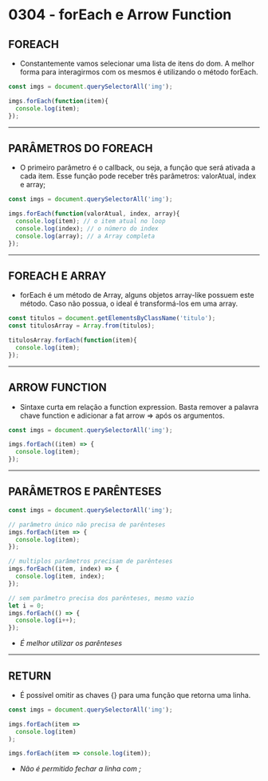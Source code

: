 # 0304 - forEach e Arrow Function

## FOREACH

* Constantemente vamos selecionar uma lista de itens do dom. A melhor forma para interagirmos com os mesmos é utilizando o método forEach.

~~~javascript
const imgs = document.querySelectorAll('img');

imgs.forEach(function(item){
  console.log(item);
});
~~~

___

## PARÂMETROS DO FOREACH

* O primeiro parâmetro é o callback, ou seja, a função que será ativada a cada item. Esse função pode receber três parâmetros: valorAtual, index e array;

~~~javascript
const imgs = document.querySelectorAll('img');

imgs.forEach(function(valorAtual, index, array){
  console.log(item); // o item atual no loop
  console.log(index); // o número do index
  console.log(array); // a Array completa
});
~~~

___

## FOREACH E ARRAY

* forEach é um método de Array, alguns objetos array-like possuem este método. Caso não possua, o ideal é transformá-los em uma array.

~~~javascript
const titulos = document.getElementsByClassName('titulo');
const titulosArray = Array.from(titulos);

titulosArray.forEach(function(item){
  console.log(item);
});
~~~

___

## ARROW FUNCTION

* Sintaxe curta em relação a function expression. Basta remover a palavra chave function e adicionar a fat arrow => após os argumentos.

~~~javascript
const imgs = document.querySelectorAll('img');

imgs.forEach((item) => {
  console.log(item);
});
~~~

___

## PARÂMETROS E PARÊNTESES

~~~javascript
const imgs = document.querySelectorAll('img');

// parâmetro único não precisa de parênteses
imgs.forEach(item => {
  console.log(item);
});

// multiplos parâmetros precisam de parênteses
imgs.forEach((item, index) => {
  console.log(item, index);
});

// sem parâmetro precisa dos parênteses, mesmo vazio
let i = 0;
imgs.forEach(() => {
  console.log(i++);
});
~~~

* *É melhor utilizar os parênteses*

___

## RETURN

* É possível omitir as chaves {} para uma função que retorna uma linha.

~~~javascript
const imgs = document.querySelectorAll('img');

imgs.forEach(item => 
  console.log(item)
);

imgs.forEach(item => console.log(item));
~~~

* *Não é permitido fechar a linha com ;*
